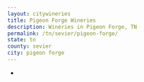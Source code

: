 ```yaml
---
layout: citywineries
title: Pigeon Forge Wineries
description: Wineries in Pigeon Forge, TN
permalink: /tn/sevier/pigeon-forge/
state: tn
county: sevier
city: pigeon forge
---
```

-

